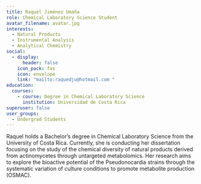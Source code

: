 ```yaml
---
title: Raquel Jiménez Umaña
role: Chemical Laboratory Science Student
avatar_filename: avatar.jpg
interests:
  - Natural Products
  - Instrumental Analysis
  - Analytical Chemistry
social:
  - display:
      header: false
    icon_pack: fas
    icon: envelope
    link: "mailto:raquedju@hotmail.com "
education:
  courses:
    - course: Degree in Chemical Laboratory Science
      institution: Universidad de Costa Rica
superuser: false
user_groups:
  - Undergrad Students
---
```

Raquel holds a Bachelor’s degree in Chemical Laboratory Science from the University of Costa Rica. Currently, she is conducting her dissertation focusing on the study of the chemical diversity of natural products derived from actinomycetes through untargeted metabolomics. Her research aims to explore the bioactive potential of the Pseudonocardia strains through the systematic variation of culture conditions to promote metabolite production (OSMAC).
